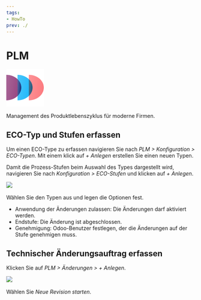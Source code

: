 ```yaml
---
tags:
- HowTo
prev: ./
---
```

# PLM
![icons_odoo_mrp_plm](assets/icons_odoo_mrp_plm.png)

Management des Produktlebenszyklus für moderne Firmen.

## ECO-Typ und Stufen erfassen

Um einen ECO-Type zu erfassen navigieren Sie nach *PLM > Konfiguration > ECO-Typen*. Mit einem klick auf *+ Anlegen* erstellen Sie einen neuen Typen.

Damit die Prozess-Stufen beim Auswahl des Types dargestellt wird, navigieren Sie nach *Konfiguration > ECO-Stufen* und klicken auf *+ Anlegen*.

![](assets/PLM%20ECO-Stufe%20erfassen.png)

Wählen Sie den Typen aus und legen die Optionen fest.

* Anwendung der Änderungen zulassen: Die Änderungen darf aktiviert werden.
* Endstufe: Die Änderung ist abgeschlossen.
* Genehmigung: Odoo-Benutzer festlegen, der die Änderungen auf der Stufe genehmigen muss.

## Technischer Änderungsauftrag erfassen

Klicken Sie auf *PLM > Änderungen > + Anlegen*.

![](assets/PLM%20%C3%84nderungsauftrag%20erfassen.gif)

Wählen Sie *Neue Revision starten*.